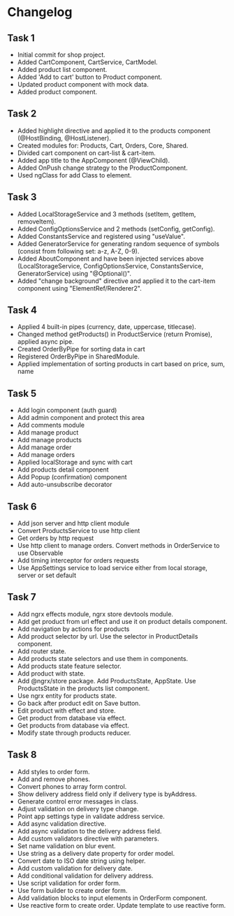 # Changelog

## Task 1
* Initial commit for shop project.
* Added CartComponent, CartService, CartModel.
* Added product list component.
* Added 'Add to cart' button to Product component.
* Updated product component with mock data.
* Added product component.

## Task 2
* Added highlight directive and applied it to the products component (@HostBinding, @HostListener).
* Created modules for: Products, Cart, Orders, Core, Shared.
* Divided cart component on cart-list & cart-item.
* Added app title to the AppComponent (@ViewChild).
* Added OnPush change strategy to the ProductComponent.
* Used ngClass for add Class to element.

## Task 3
* Added LocalStorageService and 3 methods (setItem, getItem, removeItem).
* Added ConfigOptionsService and 2 methods (setConfig, getConfig).
* Added ConstantsService and registered using "useValue".
* Added GeneratorService for generating random sequence of symbols (consist from following set: a-z, A-Z, 0-9).
* Added AboutComponent and have been injected services above (LocalStorageService, ConfigOptionsService, ConstantsService, GeneratorService) using "@Optional()".
* Added "change background" directive and applied it to the cart-item component using "ElementRef/Renderer2".

## Task 4
* Applied 4 built-in pipes (currency, date, uppercase, titlecase).
* Changed method getProducts() in ProductService (return Promise), applied async pipe.
* Created OrderByPipe for sorting data in cart
* Registered OrderByPipe in SharedModule.
* Applied implementation of sorting products in cart based on price, sum, name

## Task 5
* Add login component (auth guard)
* Add admin component and protect this area
* Add comments module
* Add manage product
* Add manage products
* Add manage order
* Add manage orders
* Applied localStorage and sync with cart
* Add products detail component
* Add Popup (confirmation) component
* Add auto-unsubscribe decorator

## Task 6
* Add json server and http client module
* Convert ProductsService to use http client
* Get orders by http request
* Use http client to manage orders. Convert methods in OrderService to use Observable
* Add timing interceptor for orders requests
* Use AppSettings service to load service either from local storage, server or set default

## Task 7
* Add ngrx effects module, ngrx store devtools module.
* Add get product from url effect and use it on product details component.
* Add navigation by actions for products
* Add product selector by url. Use the selector in ProductDetails component.
* Add router state.
* Add products state selectors and use them in components.
* Add products state feature selector.
* Add product with state.
* Add @ngrx/store package. Add ProductsState, AppState. Use ProductsState in the products list component.
* Use ngrx entity for products state.
* Go back after product edit on Save button.
* Edit product with effect and store.
* Get product from database via effect.
* Get products from database via effect.
* Modify state through products reducer.

## Task 8
* Add styles to order form.
* Add and remove phones.
* Convert phones to array form control.
* Show delivery address field only if delivery type is byAddress.
* Generate control error messages in class.
* Adjust validation on delivery type change.
* Point app settings type in validate address service.
* Add async validation directive.
* Add async validation to the delivery address field.
* Add custom validators directive with parameters.
* Set name validation on blur event.
* Use string as a delivery date property for order model.
* Convert date to ISO date string using helper.
* Add custom validation for delivery date.
* Add conditional validation for delivery address.
* Use script validation for order form.
* Use form builder to create order form.
* Add validation blocks to input elements in OrderForm component.
* Use reactive form to create order. Update template to use reactive form.
